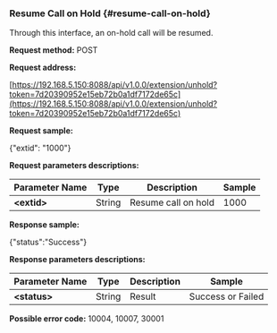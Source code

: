 ### Resume Call on Hold {#resume-call-on-hold}

Through this interface, an on-hold call will be resumed.

**Request method:** POST

**Request address:**

[https://192.168.5.150:8088/api/v1.0.0/extension/unhold?token=7d20390952e15eb72b0a1df7172de65c](https://192.168.5.150:8088/api/v1.0.0/extension/unhold?token=7d20390952e15eb72b0a1df7172de65c)

**Request sample:**

{"extid": "1000"}

**Request parameters descriptions:**

| **Parameter Name** | **Type** | **Description** | **Sample** |
| --- | --- | --- | --- |
| **&lt;extid&gt;** | String | Resume call on hold | 1000 |

**Response sample:**

{"status":"Success"}

**Response parameters descriptions:**

| **Parameter Name** | **Type** | **Description** | **Sample** |
| --- | --- | --- | --- |
| **&lt;status&gt;** | String | Result | Success or Failed |

**Possible error code:** 10004, 10007, 30001

